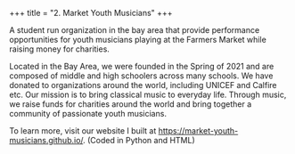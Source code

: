 +++
title = "2. Market Youth Musicians"
+++

A student run organization in the bay area that provide performance opportunities for youth musicians playing at the Farmers Market while raising money for charities.

<!--more-->

Located in the Bay Area, we were founded in the Spring of 2021 and are composed of middle and high schoolers across many schools. We have donated to organizations around the world, including UNICEF and Calfire etc. Our mission is to bring classical music to everyday life. Through music, we raise funds for charities around the world and bring together a community of passionate youth musicians.

To learn more, visit our website I built at https://market-youth-musicians.github.io/. 
(Coded in Python and HTML)
